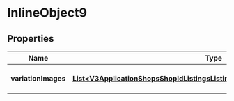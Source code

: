 

# InlineObject9


## Properties

Name | Type | Description | Notes
------------ | ------------- | ------------- | -------------
**variationImages** | [**List&lt;V3ApplicationShopsShopIdListingsListingIdVariationImagesVariationImages&gt;**](V3ApplicationShopsShopIdListingsListingIdVariationImagesVariationImages.md) | A list of variation image data. | 



